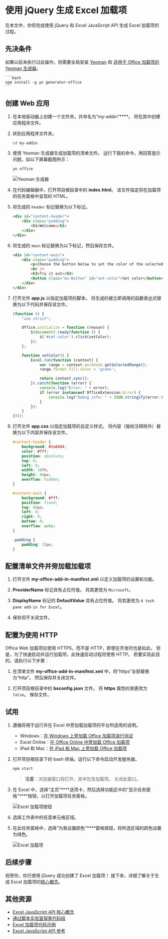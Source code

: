 # <a name="build-an-excel-add-in-using-jquery"></a>使用 jQuery 生成 Excel 加载项

在本文中，你将完成使用 jQuery 和 Excel JavaScript API 生成 Excel 加载项的过程。

## <a name="prerequisites"></a>先决条件

如果以前未执行过此操作，则需要全局安装 [Yeoman](https://github.com/yeoman/yo) 和 [适用于 Office 加载项的 Yeoman 生成器](https://github.com/OfficeDev/generator-office)。

    ```bash
    npm install -g yo generator-office
    ```

## <a name="create-the-web-app"></a>创建 Web 应用

1. 在本地驱动器上创建一个文件夹，并命名为“my-addin”****。 将在其中创建应用程序文件。

2. 转到应用程序文件夹。

    ```bash
    cd my-addin
    ```

3. 使用 Yeoman 生成器生成加载项的清单文件。 运行下面的命令，再回答提示问题，如以下屏幕截图所示：

    ```bash
    yo office
    ```
    ![Yeoman 生成器](../images/yo-office-jquery.png)


4. 在代码编辑器中，打开项目根目录中的 **index.html**。 该文件指定将在加载项的任务窗格中呈现的 HTML。 
 
5. 将生成的 `header` 标记替换为以下标记。
 
    ```html
    <div id="content-header">
        <div class="padding">
            <h1>Welcome</h1>
        </div>
    </div>
    ```

6. 将生成的 `main` 标记替换为以下标记，然后保存文件。

    ```html
    <div id="content-main">
        <div class="padding">
            <p>Choose the button below to set the color of the selected range to green.</p>
            <br />
            <h3>Try it out</h3>
            <button class="ms-Button" id="set-color">Set color</button>
        </div>
    </div>
    ```

7. 打开文件 **app.js** 以指定加载项的脚本。 将生成的被立即调用的函数表达式替换为以下代码并保存该文件。

    ```js
    (function () {
        "use strict";

        Office.initialize = function (reason) {
            $(document).ready(function () {
                $('#set-color').click(setColor);
            });
        };

        function setColor() {
            Excel.run(function (context) {
                var range = context.workbook.getSelectedRange();
                range.format.fill.color = 'green';

                return context.sync();
            }).catch(function (error) {
                console.log("Error: " + error);
                if (error instanceof OfficeExtension.Error) {
                    console.log("Debug info: " + JSON.stringify(error.debugInfo));
                }
            });
        }
    })();
    ```

8. 打开文件 **app.css** 以指定加载项的自定义样式。 将内容（版权注释除外）替换为以下内容并保存该文件。

    ```css
    #content-header {
        background: #2a8dd4;
        color: #fff;
        position: absolute;
        top: 0;
        left: 0;
        width: 100%;
        height: 80px; 
        overflow: hidden;
    }

    #content-main {
        background: #fff;
        position: fixed;
        top: 80px;
        left: 0;
        right: 0;
        bottom: 0;
        overflow: auto; 
    }

    .padding {
        padding: 15px;
    }
    ```

## <a name="configure-the-manifest-file-and-sideload-the-add-in"></a>配置清单文件并旁加载加载项

1. 打开文件 **my-office-add-in-manifest.xml** 以定义加载项的设置和功能。 

2. **ProviderName** 标记具有占位符值。 将其更改为 `Microsoft`。

3. **DisplayName** 标记的 **DefaultValue** 具有占位符值。 将其更改为 `A task pane add-in for Excel`。 

4. 保存但不关闭文件。

## <a name="configure-to-use-http"></a>配置为使用 HTTP

Office Web 加载项应使用 HTTPS，而不是 HTTP，即使在开发时也是如此。 但是，为了快速启动并运行加载项，此快速启动过程将使用 HTTP。 若要实现此目的，请执行以下步骤：

1. 在清单文件 **my-office-add-in-manifest.xml** 中，将“https”全部替换为“http”。 然后保存并关闭文件。

2. 打开项目根目录中的 **bsconfig.json** 文件。 将 **https** 属性的值更改为 `false`。 保存文件。


## <a name="try-it-out"></a>试用

1. 遵循将用于运行并在 Excel 中旁加载加载项的平台所适用的说明。

    - Windows：[在 Windows 上旁加载 Office 加载项进行测试](../testing/create-a-network-shared-folder-catalog-for-task-pane-and-content-add-ins.md)
    - Excel Online：[在 Office Online 中旁加载 Office 加载项](../testing/sideload-office-add-ins-for-testing.md#sideload-an-office-add-in-on-office-online)
    - iPad 和 Mac：[在 iPad 和 Mac 上旁加载 Office 加载项](../testing/sideload-an-office-add-in-on-ipad-and-mac.md)

2. 打开项目根目录下的 bash 终端，运行以下命令启动开发服务器。

    ```bash
    npm start
    ```

   > **注意**：浏览器窗口将打开，其中包含加载项。 关闭此窗口。

3. 在 Excel 中，选择“主页”****选项卡，然后选择功能区中的“显示任务窗格”****按钮，以打开加载项任务窗格。

    ![Excel 加载项按钮](../images/excel_quickstart_addin_2a.png)

4. 选择工作表中的任意单元格区域。

5. 在此任务窗格中，选择“为我设置颜色”****窗格按钮，将所选区域的颜色设置为绿色。

    ![Excel 加载项](../images/excel_quickstart_addin_2b.png)

## <a name="next-steps"></a>后续步骤

祝贺你，你已使用 jQuery 成功创建了 Excel 加载项！ 接下来，详细了解关于生成 Excel 加载项的[核心概念](excel-add-ins-core-concepts.md)。

## <a name="additional-resources"></a>其他资源

* [Excel JavaScript API 核心概念](excel-add-ins-core-concepts.md)
* [通过脚本实验室探索代码段](https://store.office.com/en-001/app.aspx?assetid=WA104380862&ui=en-US&rs=en-001&ad=US&appredirect=false)
* [Excel 加载项代码示例](http://dev.office.com/code-samples#?filters=excel,office%20add-ins)
* [Excel JavaScript API 参考](../../reference/excel/excel-add-ins-reference-overview.md)
